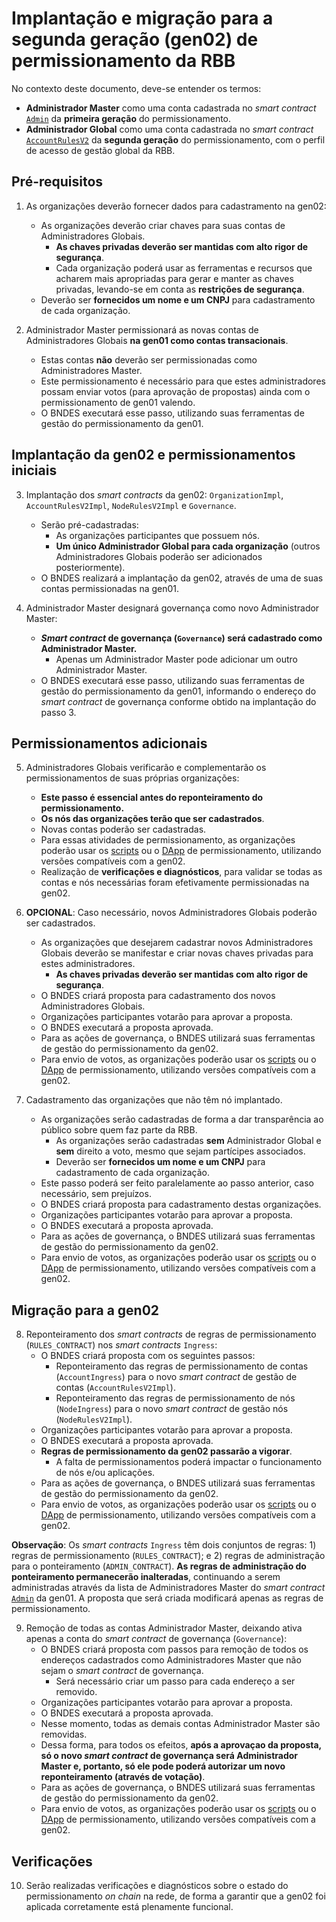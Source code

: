 # Implantação e migração para a segunda geração (gen02) de permissionamento da RBB

No contexto deste documento, deve-se entender os termos:
- **Administrador Master** como uma conta cadastrada no *smart contract* [`Admin`](../../gen01/contracts/Admin.sol) da **primeira geração** do permissionamento.
- **Administrador Global** como uma conta cadastrada no *smart contract* [`AccountRulesV2`](../contracts/AccountRulesV2.sol) da **segunda geração** do permissionamento, com o perfil de acesso de gestão global da RBB.


## Pré-requisitos

1. As organizações deverão fornecer dados para cadastramento na gen02:
   - As organizações deverão criar chaves para suas contas de Administradores Globais.
     - **As chaves privadas deverão ser mantidas com alto rigor de segurança**.
     - Cada organização poderá usar as ferramentas e recursos que acharem mais apropriadas para gerar e manter as chaves privadas, levando-se em conta as **restrições de segurança**.
   - Deverão ser **fornecidos um nome e um CNPJ** para cadastramento de cada organização.

2. Administrador Master permissionará as novas contas de Administradores Globais **na gen01 como contas transacionais**.
   - Estas contas **não** deverão ser permissionadas como Administradores Master.
   - Este permissionamento é necessário para que estes administradores possam enviar votos (para aprovação de propostas) ainda com o permissionamento de gen01 valendo.
   - O BNDES executará esse passo, utilizando suas ferramentas de gestão do permissionamento da gen01.

## Implantação da gen02 e permissionamentos iniciais

3. Implantação dos *smart contracts* da gen02: `OrganizationImpl`, `AccountRulesV2Impl`, `NodeRulesV2Impl` e `Governance`.
   - Serão pré-cadastradas:
     - As organizações participantes que possuem nós.
     - **Um único Administrador Global para cada organização** (outros Administradores Globais poderão ser adicionados posteriormente).
   - O BNDES realizará a implantação da gen02, através de uma de suas contas permissionadas na gen01.

4. Administrador Master designará governança como novo Administrador Master:
   - ***Smart contract* de governança (`Governance`) será cadastrado como Administrador Master.**
     - Apenas um Administrador Master pode adicionar um outro Administrador Master.
   - O BNDES executará esse passo, utilizando suas ferramentas de gestão do permissionamento da gen01, informando o endereço do *smart contract* de governança conforme obtido na implantação do passo 3.


## Permissionamentos adicionais

5. Administradores Globais verificarão e complementarão os permissionamentos de suas próprias organizações:
   - **Este passo é essencial antes do reponteiramento do permissionamento.**
   - **Os nós das organizações terão que ser cadastrados**.
   - Novas contas poderão ser cadastradas.
   - Para essas atividades de permissionamento, as organizações poderão usar os [scripts](https://github.com/RBBNet/scripts-permissionamento) ou o [DApp](https://github.com/RBBNet/dapp-permissionamento) de permissionamento, utilizando versões compatíveis com a gen02.
   - Realização de **verificações e diagnósticos**, para validar se todas as contas e nós necessárias foram efetivamente permissionadas na gen02.

6. **OPCIONAL**: Caso necessário, novos Administradores Globais poderão ser cadastrados.
   - As organizações que desejarem cadastrar novos Administradores Globais deverão se manifestar e criar novas chaves privadas para estes administradores.
     - **As chaves privadas deverão ser mantidas com alto rigor de segurança**.
   - O BNDES criará proposta para cadastramento dos novos Administradores Globais.
   - Organizações participantes votarão para aprovar a proposta.
   - O BNDES executará a proposta aprovada.
   - Para as ações de governança, o BNDES utilizará suas ferramentas de gestão do permissionamento da gen02.
   - Para envio de votos, as organizações poderão usar os [scripts](https://github.com/RBBNet/scripts-permissionamento) ou o [DApp](https://github.com/RBBNet/dapp-permissionamento) de permissionamento, utilizando versões compatíveis com a gen02.

7. Cadastramento das organizações que não têm nó implantado.
   - As organizações serão cadastradas de forma a dar transparência ao público sobre quem faz parte da RBB.
     - As organizações serão cadastradas **sem** Administrador Global e **sem** direito a voto, mesmo que sejam partícipes associados.
     - Deverão ser **fornecidos um nome e um CNPJ** para cadastramento de cada organização.
   - Este passo poderá ser feito paralelamente ao passo anterior, caso necessário, sem prejuízos.
   - O BNDES criará proposta para cadastramento destas organizações.
   - Organizações participantes votarão para aprovar a proposta.
   - O BNDES executará a proposta aprovada.
   - Para as ações de governança, o BNDES utilizará suas ferramentas de gestão do permissionamento da gen02.
   - Para envio de votos, as organizações poderão usar os [scripts](https://github.com/RBBNet/scripts-permissionamento) ou o [DApp](https://github.com/RBBNet/dapp-permissionamento) de permissionamento, utilizando versões compatíveis com a gen02.


## Migração para a gen02

8. Reponteiramento dos *smart contracts* de regras de permissionamento (`RULES_CONTRACT`) nos *smart contracts* `Ingress`:
   - O BNDES criará proposta com os seguintes passos:
     - Reponteiramento das regras de permissionamento de contas (`AccountIngress`) para o novo *smart contract* de gestão de contas (`AccountRulesV2Impl`).
     - Reponteiramento das regras de permissionamento de nós (`NodeIngress`) para o novo *smart contract* de gestão nós (`NodeRulesV2Impl`).
   - Organizações participantes votarão para aprovar a proposta.
   - O BNDES executará a proposta aprovada.
   - **Regras de permissionamento da gen02 passarão a vigorar**.
     - A falta de permissionamentos poderá impactar o funcionamento de nós e/ou aplicações.
   - Para as ações de governança, o BNDES utilizará suas ferramentas de gestão do permissionamento da gen02.
   - Para envio de votos, as organizações poderão usar os [scripts](https://github.com/RBBNet/scripts-permissionamento) ou o [DApp](https://github.com/RBBNet/dapp-permissionamento) de permissionamento, utilizando versões compatíveis com a gen02.

**Observação**: Os *smart contracts* `Ingress` têm dois conjuntos de regras: 1) regras de permissionamento (`RULES_CONTRACT`); e 2) regras de administração para o ponteiramento (`ADMIN_CONTRACT`). **As regras de administração do ponteiramento permanecerão inalteradas**, continuando a serem administradas através da lista de Administradores Master do *smart contract* [`Admin`](../../gen01/contracts/Admin.sol) da gen01. A proposta que será criada modificará apenas as regras de permissionamento.

9. Remoção de todas as contas Administrador Master, deixando ativa apenas a conta do *smart contract* de governança (`Governance`):
   - O BNDES criará proposta com passos para remoção de todos os endereços cadastrados como Administradores Master que não sejam o *smart contract* de governança.
     - Será necessário criar um passo para cada endereço a ser removido.
   - Organizações participantes votarão para aprovar a proposta.
   - O BNDES executará a proposta aprovada.
   - Nesse momento, todas as demais contas Administrador Master são removidas.
   - Dessa forma, para todos os efeitos, **após a aprovaçao da proposta, só o novo *smart contract* de governança será Administrador Master e, portanto, só ele pode poderá autorizar um novo reponteiramento (através de votação)**.
   - Para as ações de governança, o BNDES utilizará suas ferramentas de gestão do permissionamento da gen02.
   - Para envio de votos, as organizações poderão usar os [scripts](https://github.com/RBBNet/scripts-permissionamento) ou o [DApp](https://github.com/RBBNet/dapp-permissionamento) de permissionamento, utilizando versões compatíveis com a gen02.


## Verificações

10. Serão realizadas verificações e diagnósticos sobre o estado do permissionamento *on chain* na rede, de forma a garantir que a gen02 foi aplicada corretamente está plenamente funcional.
